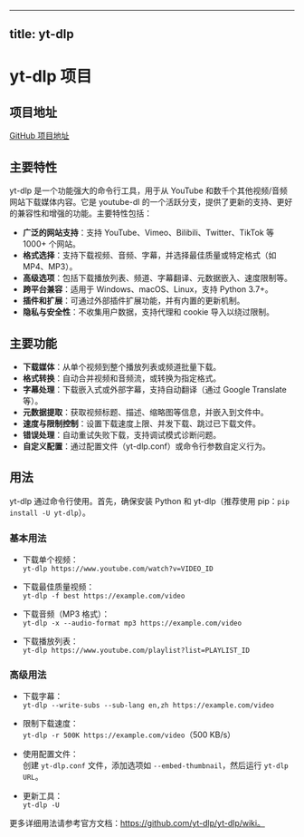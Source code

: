 
---
title: yt-dlp
---

# yt-dlp 项目

## 项目地址
[GitHub 项目地址](https://github.com/yt-dlp/yt-dlp)

## 主要特性
yt-dlp 是一个功能强大的命令行工具，用于从 YouTube 和数千个其他视频/音频网站下载媒体内容。它是 youtube-dl 的一个活跃分支，提供了更新的支持、更好的兼容性和增强的功能。主要特性包括：
- **广泛的网站支持**：支持 YouTube、Vimeo、Bilibili、Twitter、TikTok 等 1000+ 个网站。
- **格式选择**：支持下载视频、音频、字幕，并选择最佳质量或特定格式（如 MP4、MP3）。
- **高级选项**：包括下载播放列表、频道、字幕翻译、元数据嵌入、速度限制等。
- **跨平台兼容**：适用于 Windows、macOS、Linux，支持 Python 3.7+。
- **插件和扩展**：可通过外部插件扩展功能，并有内置的更新机制。
- **隐私与安全性**：不收集用户数据，支持代理和 cookie 导入以绕过限制。

## 主要功能
- **下载媒体**：从单个视频到整个播放列表或频道批量下载。
- **格式转换**：自动合并视频和音频流，或转换为指定格式。
- **字幕处理**：下载嵌入式或外部字幕，支持自动翻译（通过 Google Translate 等）。
- **元数据提取**：获取视频标题、描述、缩略图等信息，并嵌入到文件中。
- **速度与限制控制**：设置下载速度上限、并发下载、跳过已下载文件。
- **错误处理**：自动重试失败下载，支持调试模式诊断问题。
- **自定义配置**：通过配置文件（yt-dlp.conf）或命令行参数自定义行为。

## 用法
yt-dlp 通过命令行使用。首先，确保安装 Python 和 yt-dlp（推荐使用 pip：`pip install -U yt-dlp`）。

### 基本用法
- 下载单个视频：  
  `yt-dlp https://www.youtube.com/watch?v=VIDEO_ID`

- 下载最佳质量视频：  
  `yt-dlp -f best https://example.com/video`

- 下载音频（MP3 格式）：  
  `yt-dlp -x --audio-format mp3 https://example.com/video`

- 下载播放列表：  
  `yt-dlp https://www.youtube.com/playlist?list=PLAYLIST_ID`

### 高级用法
- 下载字幕：  
  `yt-dlp --write-subs --sub-lang en,zh https://example.com/video`

- 限制下载速度：  
  `yt-dlp -r 500K https://example.com/video`（500 KB/s）

- 使用配置文件：  
  创建 `yt-dlp.conf` 文件，添加选项如 `--embed-thumbnail`，然后运行 `yt-dlp URL`。

- 更新工具：  
  `yt-dlp -U`

更多详细用法请参考官方文档：https://github.com/yt-dlp/yt-dlp/wiki。